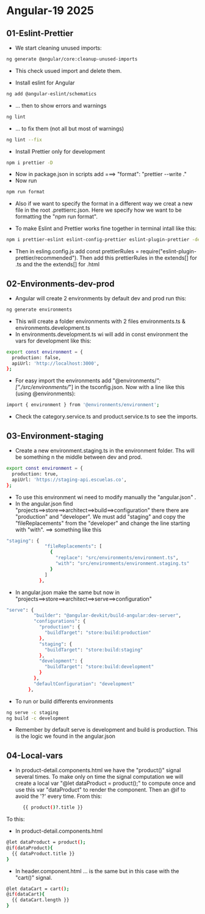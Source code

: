 # Angular-19 2025


## 01-Eslint-Prettier

- We start cleaning unused imports:
```sh
ng generate @angular/core:cleanup-unused-imports
```
- This check usued import and delete them.

- Install eslint for Angular
```sh
ng add @angular-eslint/schematics
```
- ... then to show errors and warnings
```sh
ng lint
```
- ... to fix them (not all but most of warnings)
```sh
ng lint --fix
```

- Install Prettier only for development
```sh
npm i prettier -D
```
- Now in package.json in scripts add ===> "format": "prettier --write ."
- Now run
```sh
npm run format
```
- Also if we want to specify the format in a different way we creat a new file in the root .prettierrc.json. Here we specify how we want to be formatting the "npm run format".

- To make Eslint and Prettier works fine together in terminal intall like this:
```sh
npm i prettier-eslint eslint-config-prettier eslint-plugin-prettier -dev
```
- Then in esling.config.js add const prettierRules = require("eslint-plugin-prettier/recommended"). Then add this prettierRules in the extends[] for .ts and the the extends[] for .html



## 02-Environments-dev-prod

- Angular will create 2 environments by default dev and prod run this:
```sh
ng generate environments
```
- This will create a folder environments with 2 files environments.ts & environments.development.ts
- In environments.development.ts wi will add in const environment the vars for development like this:
```sh
export const environment = {
  production: false,
  apiUrl: 'http://localhost:3000',
};
```
- For easy import the environments add "@environments/*": ["./src/environments/*"]
in the tsconfig.json. Now with a line like this (using @environments):
```sh
import { environment } from '@environments/environment';
```
- Check the category.service.ts and product.service.ts to see the imports.


## 03-Environment-staging

- Create a new environment.staging.ts in the environment folder. Ths will be something n the middle between dev and prod.
```sh
export const environment = {
  production: true,
  apiUrl: 'https://staging-api.escuelas.co',
};
```
- To use this environment wi need to modify manually the "angular.json" .
- In the angular.json find "projects==>store==>architect==>build==>configuration" there there are "production" and "developer". We must add "staging" and copy the "fileReplacements" from the "developer" and change the line starting with "with". ==> something like this
```sh
"staging": {
              "fileReplacements": [
                {
                  "replace": "src/environments/environment.ts",
                  "with": "src/environments/environment.staging.ts"
                }
              ]
            },
```
- In angular.json make the same but now in "projects==>store==>architect==>serve==>configuration"
```sh
"serve": {
          "builder": "@angular-devkit/build-angular:dev-server",
          "configurations": {
            "production": {
              "buildTarget": "store:build:production"
            },
            "staging": {
              "buildTarget": "store:build:staging"
            },
            "development": {
              "buildTarget": "store:build:development"
            }
          },
          "defaultConfiguration": "development"
        },
```

- To run or build differents environments
```sh
ng serve -c staging
ng build -c development
```
- Remember by default serve is development and build is production. This is the logic we found in the angular.json




## 04-Local-vars

- In product-detail.components.html we have the "product()" signal several times. To make only on time the signal computation we will create a local var "@let dataProduct = product();" to compute once and use this var "dataProduct" to render the component. Then an @if to avoid the '?' every time.
From this:
```sh
      {{ product()?.title }}
```
To this:
- In product-detail.components.html
```sh
@let dataProduct = product();
@if(dataProduct){
  {{ dataProduct.title }}
}
```
- In header.component.html ... is the same but in this case with the "cart()" signal.
```sh
@let dataCart = cart();
@if(dataCart){
  {{ dataCart.length }}
}
```






